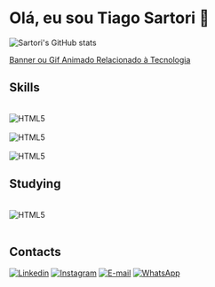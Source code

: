 # Olá, eu sou Tiago Sartori 👋

![Sartori's GitHub stats](https://github-readme-stats.vercel.app/api?username=TheSartori&show_icons=true&theme=highcontrast)

[Banner ou Gif Animado Relacionado à Tecnologia](https://giphy.com/gifs/computador-gu-tecnology-bGgsc5mWoryfgKBx1u)

## Skills
<div style="display: inline_block"><br/>
    <img align="center" alt="HTML5" src="https://img.shields.io/badge/CSS-239120?&style=for-the-badge&logo=css3&logoColor=white"/>
</div>
<div style="display: inline_block"><br/>
    <img align="center" alt="HTML5" src="https://img.shields.io/badge/HTML5-E34F26?style=for-the-badge&logo=html5&logoColor=white"/>
    
</div> <div style="display: inline_block"><br/>
    <img align="center" alt="HTML5" src="https://img.shields.io/badge/JavaScript-323330?style=for-the-badge&logo=javascript&logoColor=F7DF1E"/>
</div>

## Studying
<div style="display: inline_block"><br/>
    <img align="center" alt="HTML5" src="https://img.shields.io/badge/Python-3776AB?style=for-the-badge&logo=python&logoColor=white"/>
</div>

<br/>

 ## Contacts

[![Linkedin](https://img.shields.io/badge/LinkedIn-0077B5?style=for-the-badge&logo=linkedin&logoColor=white)](https://www.linkedin.com/in/tiago-sartori-dev/) [![Instagram](https://img.shields.io/badge/Instagram-E4405F?style=for-the-badge&logo=instagram&logoColor=white)](https://www.instagram.com/the.sartori/) [![E-mail](https://img.shields.io/badge/Gmail-D14836?style=for-the-badge&logo=gmail&logoColor=white)](mailto:sartori_cf@hotmail.com) [![WhatsApp](https://img.shields.io/badge/WhatsApp-25D366?style=for-the-badge&logo=whatsapp&logoColor=white)](https://api.whatsapp.com/send?phone=47999309929)

